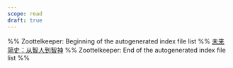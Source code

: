 ```yaml
---
scope: read
draft: true
---
```

%% Zoottelkeeper: Beginning of the autogenerated index file list  %%
 [未来简史：从智人到智神](未来简史：从智人到智神.md)
%% Zoottelkeeper: End of the autogenerated index file list  %%
